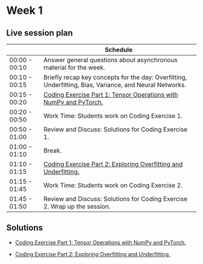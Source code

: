 # Week 1

## Live session plan

|                | Schedule                                                    |
|----------------|-------------------------------------------------------------|
|00:00 - 00:10   |Answer general questions about asynchronous material for the week.|
|00:10 - 00:15   |Briefly recap key concepts for the day: Overfitting, Underfitting, Bias, Variance, and Neural Networks.|
|00:15 - 00:20   |[Coding Exercise Part 1: Tensor Operations with NumPy and PyTorch.](https://colab.research.google.com/github/emmanueliarussi/DU-DeepLearning/blob/master/week_1/Coding_Exercise_Part_1_Tensor_Operations_with_NumPy_and_PyTorch.ipynb)|
|00:20 - 00:50   |Work Time: Students work on Coding Exercise 1.                  |
|00:50 - 01:00   |Review and Discuss: Solutions for Coding Exercise 1.            |
|01:00 - 01:10   |Break.            |
|01:10 - 01:15   |[Coding Exercise Part 2: Exploring Overfitting and Underfitting.](https://colab.research.google.com/github/emmanueliarussi/DU-DeepLearning/blob/master/week_1/Coding_Exercise_Part_2_Exploring_Overfitting_and_Underfitting.ipynb) |
|01:15 - 01:45   |Work Time: Students work on Coding Exercise 2.                  |
|01:45 - 01:50   |Review and Discuss: Solutions for Coding Exercise 2. Wrap up the session.       |



## Solutions

* [Coding Exercise Part 1: Tensor Operations with NumPy and PyTorch.](https://colab.research.google.com/github/emmanueliarussi/DU-DeepLearning/blob/master/week_1/SOLVED_Coding_Exercise_Part_1_Tensor_Operations_with_NumPy_and_PyTorch.ipynb)

* [Coding Exercise Part 2: Exploring Overfitting and Underfitting.](https://colab.research.google.com/github/emmanueliarussi/DU-DeepLearning/blob/master/week_1/SOLVED_Coding_Exercise_Part_2_Exploring_Overfitting_and_Underfitting.ipynb) 

